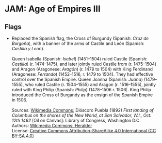 # JAM: Age of Empires III

## Flags
* Replaced the Spanish flag, the Cross of Burgundy (Spanish: *Cruz de Borgoña*), with a banner of the arms of Castile and León (Spanish: *Castilla y León*).<br><br>
Queen Isabella (Spanish: *Isabel*) (1451–1504) ruled Castile (Spanish: *Castilla*) (r. 1474–1475), and later jointly ruled Castile from (r. 1475–1504) and Aragon (Aragonese: *Aragón*) (r. 1479 to 1504) with King Ferdinand (Aragonese: *Ferrando*) (1452–1516, r. 1479 to 1504). They had effective control over the Spanish Empire. Queen Joanna (Spanish: *Juana*) (1479–1555), who ruled Castile (r. 1504–1555) and Aragon (r. 1516–1555), jointly ruled with King Philip (Spanish: *Philip*) (1478–1506 r. 1506). King Philip introduced the Cross of Burgandy as the ensign of the Spanish Empire in 1506.<br><br>
Sources: [Wikimedia Commons](https://commons.wikimedia.org/wiki/File:Royal_Banner_of_the_Crown_of_Castille_(15th_Century_Style).svg); Dióscoro Puebla (1892) *First landing of Columbus on the shores of the New World, at San Salvador, W.I., Oct. 12th 1492* \[Oil on Canvas\]: Library of Congress, Washington D.C.<br>
Authors: [Wikimedia Commons: Heralder](https://commons.wikimedia.org/wiki/User:Heralder)<br>
License: [Creative Commons Attribution-ShareAlike 4.0 International (CC BY-SA 4.0)](https://creativecommons.org/licenses/by-sa/4.0/)
